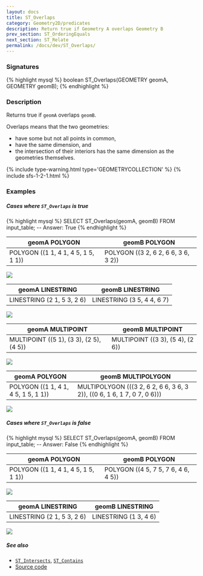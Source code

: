 ```yaml
---
layout: docs
title: ST_Overlaps
category: Geometry2D/predicates
description: Return true if Geometry A overlaps Geometry B
prev_section: ST_OrderingEquals
next_section: ST_Relate
permalink: /docs/dev/ST_Overlaps/
---
```


### Signatures

{% highlight mysql %}
boolean ST_Overlaps(GEOMETRY geomA, GEOMETRY geomB);
{% endhighlight %}

### Description

Returns true if `geomA` overlaps `geomB`.

Overlaps means that the two geometries:
  * have some but not all points in common,
  * have the same dimension, and
  * the intersection of their interiors has the same dimension as the
    geometries themselves.

{% include type-warning.html type='GEOMETRYCOLLECTION' %}
{% include sfs-1-2-1.html %}

### Examples

##### Cases where `ST_Overlaps` is true
 
{% highlight mysql %}
SELECT ST_Overlaps(geomA, geomB) FROM input_table;
-- Answer:    True
{% endhighlight %}

| geomA POLYGON                       | geomB POLYGON                       |
|-------------------------------------|-------------------------------------|
| POLYGON ((1 1, 4 1, 4 5, 1 5, 1 1)) | POLYGON ((3 2, 6 2, 6 6, 3 6, 3 2)) |

<img class="displayed" src="../ST_Overlaps_1.png"/>

| geomA LINESTRING           | geomB LINESTRING           |
|----------------------------|----------------------------|
| LINESTRING (2 1, 5 3, 2 6) | LINESTRING (3 5, 4 4, 6 7) |

<img class="displayed" src="../ST_Overlaps_2.png"/>

| geomA MULTIPOINT                        | geomB MULTIPOINT                 |
|-----------------------------------------|----------------------------------|
| MULTIPOINT ((5 1), (3 3), (2 5), (4 5)) | MULTIPOINT ((3 3), (5 4), (2 6)) |

<img class="displayed" src="../ST_Overlaps_3.png"/>

| geomA POLYGON                       | geomB MULTIPOLYGON                                                      |
|-------------------------------------|-------------------------------------------------------------------------|
| POLYGON ((1 1, 4 1, 4 5, 1 5, 1 1)) | MULTIPOLYGON (((3 2, 6 2, 6 6, 3 6, 3 2)), ((0 6, 1 6, 1 7, 0 7, 0 6))) |

<img class="displayed" src="../ST_Overlaps_4.png"/>

##### Cases where `ST_Overlaps` is false
 
{% highlight mysql %}
SELECT ST_Overlaps(geomA, geomB) FROM input_table;
-- Answer:    False
{% endhighlight %}

| geomA POLYGON                       | geomB POLYGON                       |
|-------------------------------------|-------------------------------------|
| POLYGON ((1 1, 4 1, 4 5, 1 5, 1 1)) | POLYGON ((4 5, 7 5, 7 6, 4 6, 4 5)) |

<img class="displayed" src="../ST_Overlaps_5.png"/>

| geomA LINESTRING           | geomB LINESTRING      |
|----------------------------|-----------------------|
| LINESTRING (2 1, 5 3, 2 6) | LINESTRING (1 3, 4 6) |

<img class="displayed" src="../ST_Overlaps_6.png"/>

##### See also

* [`ST_Intersects`](../ST_Intersects), [`ST_Contains`](../ST_Contains)
* <a href="https://github.com/irstv/H2GIS/blob/master/h2spatial/src/main/java/org/h2gis/h2spatial/internal/function/spatial/predicates/ST_Overlaps.java" target="_blank">Source code</a>
